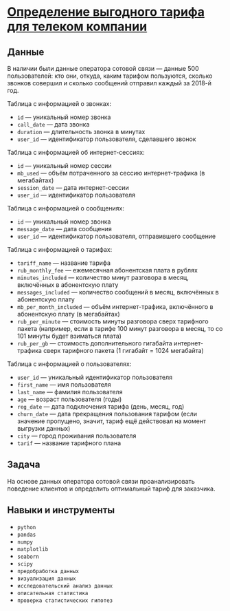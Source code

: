 # [Определение выгодного тарифа для телеком компании](project_04_da_tariffs_mobile.ipynb) 


## Данные

В наличии были данные оператора сотовой связи — данные 500 пользователей: кто они, откуда, каким тарифом пользуются, сколько звонков совершил и сколько сообщений отправил каждый за 2018-й год.

Таблица с информацией о звонках:  
* `id` — уникальный номер звонка  
* `call_date` — дата звонка  
* `duration` — длительность звонка в минутах  
* `user_id` — идентификатор пользователя, сделавшего звонок  

Таблица с информацией об интернет-сессиях:  
* `id` — уникальный номер сессии  
* `mb_used` — объём потраченного за сессию интернет-трафика (в мегабайтах)  
* `session_date` — дата интернет-сессии  
* `user_id` — идентификатор пользователя  

Таблица с информацией о сообщениях:  
* `id` — уникальный номер звонка  
* `message_date` — дата сообщения  
* `user_id` — идентификатор пользователя, отправившего сообщение  

Таблица с информацией  о тарифах:  
* `tariff_name` — название тарифа  
* `rub_monthly_fee` — ежемесячная абонентская плата в рублях  
* `minutes_included` — количество минут разговора в месяц, включённых в абонентскую плату  
* `messages_included` — количество сообщений в месяц, включённых в абонентскую плату  
* `mb_per_month_included` — объём интернет-трафика, включённого в абонентскую плату (в мегабайтах)  
* `rub_per_minute` — стоимость минуты разговора сверх тарифного пакета (например, если в тарифе 100 минут разговора в месяц, то со 101 минуты будет взиматься плата)  
* `rub_per_gb` — стоимость дополнительного гигабайта интернет-трафика сверх тарифного пакета (1 гигабайт = 1024 мегабайта)  

Таблица с информацией  о пользователях:  
* `user_id` — уникальный идентификатор пользователя  
* `first_name` — имя пользователя  
* `last_name` — фамилия пользователя  
* `age` — возраст пользователя (годы)  
* `reg_date` — дата подключения тарифа (день, месяц, год)  
* `churn_date` — дата прекращения пользования тарифом (если значение пропущено, значит, тариф ещё действовал на момент выгрузки данных)  
* `city` — город проживания пользователя  
* `tarif` — название тарифного плана  


## Задача

На основе данных оператора сотовой связи проанализировать поведение клиентов и определить оптимальный тариф для заказчика.

## Навыки и инструменты
* `python` 
* `pandas`  
* `numpy`
* `matplotlib`
* `seaborn`
* `scipy`
* `предобработка данных`  
* `визуализация данных`
* `исследовательский анализ данных`
* `описательная статистика`
* `проверка статистических гипотез`